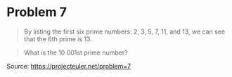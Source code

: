# Problem 7

> By listing the first six prime numbers: 2, 3, 5, 7, 11, and 13, we can see that the 6th prime is 13.

> What is the 10 001st prime number?

Source: https://projecteuler.net/problem=7
